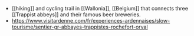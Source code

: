 - [[hiking]] and cycling trail in [[Wallonia]], [[Belgium]] that connects three [[Trappist abbeys]] and their famous beer breweries.
- https://www.visitardenne.com/fr/experiences-ardennaises/slow-tourisme/sentier-gr-abbayes-trappistes-rochefort-orval